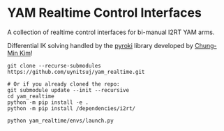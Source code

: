 # YAM Realtime Control Interfaces

A collection of realtime control interfaces for bi-manual I2RT YAM arms.

Differential IK solving handled by the [pyroki](https://github.com/chungmin99/pyroki) library developed by [Chung-Min Kim](https://chungmin99.github.io/)! 

```
git clone --recurse-submodules https://github.com/uynitsuj/yam_realtime.git

# Or if you already cloned the repo:
git submodule update --init --recursive
cd yam_realtime
python -m pip install -e .
python -m pip install /dependencies/i2rt/

python yam_realtime/envs/launch.py
```